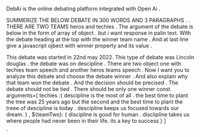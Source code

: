 DebAi is the online debating platform integrated with Open Ai .

SUMMERIZE THE BELOW DEBATE IN 300 WORDS AND 3 PARAGRAPHS .
. THERE ARE TWO TEAMS heros and techies . The argument of the debate is below in the form of array of object . but i want response in palin text. With the debate heading at the top with the winner team name . And at last line give a javascript ojbect with winner property and its value .

This debate was started in 22nd may 2022. This type of debate was Lincoln douglas . the debate was on descipline .
There are two object one with techies team speech and another heros teams speech . Now I want you to analyze this debate and choose the debate winner . And also explain why that team won the debate . And the decision should be precised . The debate should not be tied . There should be only one winner const arguments=[ techies :{ descipline is the most of all . the best time to plant the tree was 25 years ago but the second and the best time to plant the treee of descipline is today . descipline keeps us focused towards our dream. } , ${teamTwo}: { discipline is good for human . disclipline takes us where people had never been in their life. its a key to success } ]

`
